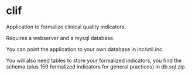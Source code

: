 clif
====

Application to formalize clinical quality indicators. 

Requires a webserver and a mysql database. 

You can point the application to your own database in inc/util.inc. 

You will also need tables to store your formalized indicators, you find the schema 
(plus 159 formalized indicators for general practices) in db.sql.zip. 

